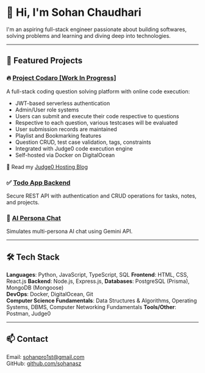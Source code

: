 # 👋 Hi, I'm Sohan Chaudhari

I'm an aspiring full-stack engineer passionate about building softwares, solving problems and learning and diving deep into technologies.

---

## 🚀 Featured Projects

### 🔥 [Project Codaro [Work In Progress]](https://github.com/sohanasz/Codaro)
A full-stack coding question solving platform with online code execution:
- JWT-based serverless authentication
- Admin/User role systems
- Users can submit and execute their code respective to questions
- Respective to each question, various testcases will be evaluated
- User submission records are maintained
- Playlist and Bookmarking features 
- Question CRUD, test case validation, tags, constraints
- Integrated with Judge0 code execution engine
- Self-hosted via Docker on DigitalOcean

🔗 Read my [Judge0 Hosting Blog](https://sohanasz.hashnode.dev/how-to-self-host-judge0-complete-guide-with-debugging)

### ✅ [Todo App Backend](https://github.com/sohanasz/Todo-Note-Taking-Application-Backend)
Secure REST API with authentication and CRUD operations for tasks, notes, and projects.

### 🤖 [AI Persona Chat](https://github.com/sohanasz/AI-SIMULATED-PERSONA)
Simulates multi-persona AI chat using Gemini API.

---

## 🛠 Tech Stack
**Languages**: Python, JavaScript, TypeScript, SQL 
**Frontend**: HTML, CSS, React.js
**Backend**: Node.js, Express.js, 
**Databases**: PostgreSQL (Prisma), MongoDB (Mongoose)  
**DevOps**: Docker, DigitalOcean, Git  
**Computer Science Fundamentals**: Data Structures & Algorithms, Operating Systems, DBMS, Computer Networking Fundamentals
**Tools/Other**: Postman, Judge0

---

## 📫 Contact
Email: [sohanpro1st@gmail.com](mailto:sohanpro1st@gmail.com)  
GitHub: [github.com/sohanasz](https://github.com/sohanasz)

